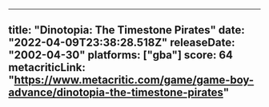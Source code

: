 
---
title: "Dinotopia: The Timestone Pirates"
date: "2022-04-09T23:38:28.518Z"
releaseDate: "2002-04-30"
platforms: ["gba"]
score: 64
metacriticLink: "https://www.metacritic.com/game/game-boy-advance/dinotopia-the-timestone-pirates"
---
